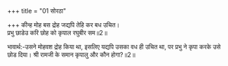 +++
title = "01 सोरठा"

+++
कीन्ह मोह बस द्रोह जद्यपि तेहि कर बध उचित।  
प्रभु छाडेउ करि छोह को कृपाल रघुबीर सम॥2॥  

भावार्थ:-उसने मोहवश द्रोह किया था, इसलिए यद्यपि उसका वध ही उचित था, पर प्रभु ने कृपा करके उसे छोड दिया। श्री रामजी के समान कृपालु और कौन होगा?॥2॥  




